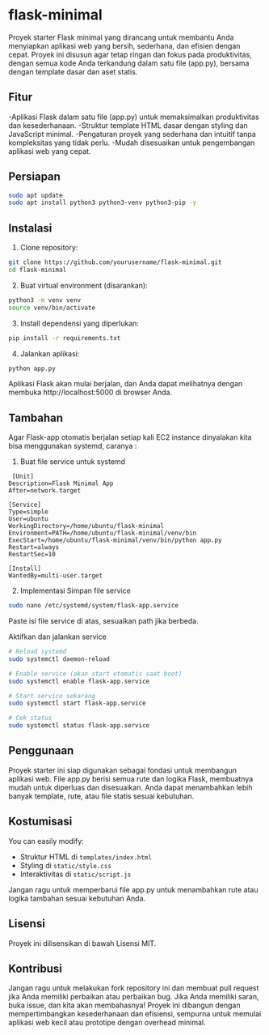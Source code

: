 # flask-minimal

Proyek starter Flask minimal yang dirancang untuk membantu Anda menyiapkan aplikasi web yang bersih, sederhana, dan efisien dengan cepat. Proyek ini disusun agar tetap ringan dan fokus pada produktivitas, dengan semua kode Anda terkandung dalam satu file (app.py), bersama dengan template dasar dan aset statis.


## Fitur
-Aplikasi Flask dalam satu file (app.py) untuk memaksimalkan produktivitas dan kesederhanaan.
-Struktur template HTML dasar dengan styling dan JavaScript minimal.
-Pengaturan proyek yang sederhana dan intuitif tanpa kompleksitas yang tidak perlu.
-Mudah disesuaikan untuk pengembangan aplikasi web yang cepat.


## Persiapan
```bash
sudo apt update
sudo apt install python3 python3-venv python3-pip -y
```

## Instalasi

1. Clone repository:
```bash
git clone https://github.com/yourusername/flask-minimal.git
cd flask-minimal
```

2. Buat virtual environment (disarankan):
```bash
python3 -m venv venv
source venv/bin/activate
```

3. Install dependensi yang diperlukan:
```bash
pip install -r requirements.txt
```

4. Jalankan aplikasi:
```bash
python app.py
```

   

Aplikasi Flask akan mulai berjalan, dan Anda dapat melihatnya dengan membuka http://localhost:5000 di browser Anda.


## Tambahan

Agar Flask-app otomatis berjalan setiap kali EC2 instance dinyalakan kita bisa menggunakan systemd, caranya :
1. Buat file service untuk systemd
```
 [Unit]
Description=Flask Minimal App
After=network.target

[Service]
Type=simple
User=ubuntu
WorkingDirectory=/home/ubuntu/flask-minimal
Environment=PATH=/home/ubuntu/flask-minimal/venv/bin
ExecStart=/home/ubuntu/flask-minimal/venv/bin/python app.py
Restart=always
RestartSec=10

[Install]
WantedBy=multi-user.target
```
2. Implementasi
Simpan file service
```bash
sudo nano /etc/systemd/system/flask-app.service
```
Paste isi file service di atas, sesuaikan path jika berbeda.

Aktifkan dan jalankan service

```bash
# Reload systemd
sudo systemctl daemon-reload

# Enable service (akan start otomatis saat boot)
sudo systemctl enable flask-app.service

# Start service sekarang
sudo systemctl start flask-app.service

# Cek status
sudo systemctl status flask-app.service
```

## Penggunaan

Proyek starter ini siap digunakan sebagai fondasi untuk membangun aplikasi web. File app.py berisi semua rute dan logika Flask, membuatnya mudah untuk diperluas dan disesuaikan. Anda dapat menambahkan lebih banyak template, rute, atau file statis sesuai kebutuhan.

## Kostumisasi
You can easily modify:

 - Struktur HTML di `templates/index.html`
 - Styling di `static/style.css`
 - Interaktivitas di `static/script.js`

Jangan ragu untuk memperbarui file app.py untuk menambahkan rute atau logika tambahan sesuai kebutuhan Anda.

## Lisensi
Proyek ini dilisensikan di bawah Lisensi MIT.

## Kontribusi
Jangan ragu untuk melakukan fork repository ini dan membuat pull request jika Anda memiliki perbaikan atau perbaikan bug. Jika Anda memiliki saran, buka issue, dan kita akan membahasnya!
Proyek ini dibangun dengan mempertimbangkan kesederhanaan dan efisiensi, sempurna untuk memulai aplikasi web kecil atau prototipe dengan overhead minimal.
